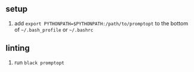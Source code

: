 ## setup
1. add `export PYTHONPATH=$PYTHONPATH:/path/to/promptopt` to the bottom of `~/.bash_profile` or `~/.bashrc`

## linting
1. run `black promptopt`